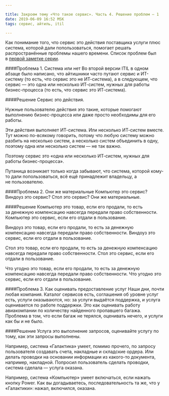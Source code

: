 ```yaml
---

title: Закроем тему «Что такое сервис». Часть 4. Решение проблем — 1 
date: 2019-06-09 16:52 MSK
tags: сервис, айтиль, itil

---
```


Как понимание того, что сервис это действия поставщика услуги плюс система, которой дали попользоваться, помогает решать распространённые проблемы нашего времени. Список проблем был в [первой заметке серии](2018-07-15-what_is_service_closing_the_topic.html).

####Проблема 1. Система или нет
Во второй версии ITIL в одном абзаце было написано, что айтишники часто путают сервис и ИТ-систему (то есть, что сервис это не ИТ-система), а в следующем, что сервис — это одна или несколько ИТ-систем, нужных для работы бизнес-процесса (то есть, что сервис это ИТ-система).

####Решение
Сервис это действия.

Нужные пользователю действия это такие, которые помогают выполнению бизнес-процесса или даже просто необходимы для его работы.

Эти действия выполняет ИТ-система. Или несколько ИТ-систем вместе. Тут можно по-всякому говорить, потому что любую систему можно разбить на несколько систем, а несколько систем объединить в одну, поэтому одна или несколько систем — не так важно.  

Поэтому сервис это «одна или несколько ИТ-систем, нужных для работы бизнес-процесса».

Путаница возникает только когда забывают, что система, которой кому-то дали попользоваться, всё ещё принадлежит владельцу, а не пользователю. 

####Проблема 2. Они же материальные 
Компьютер это сервис? Виндоуз это сервис? Стол это сервис? Они же материальные.

####Решение
Компьютер это товар, если его продали, то есть за денежную компенсацию навсегда передали право собственности. Компьютер это сервис, если его отдали в пользование.

Виндоуз это товар, если его продали, то есть за денежную компенсацию навсегда передали право собственности. Виндоуз это сервис, если его отдали в пользование.

Стол это товар, если его продали, то есть за денежную компенсацию навсегда передали право собственности. Стол это сервис, если его отдали в пользование.

Что угодно это товар, если его продали, то есть за денежную компенсацию навсегда передали право собственности. Что угодно это сервис, если его отдали в пользование.

####Проблема 3. Как оценивать предоставление услуг
Наши дни, почти любая компания. Каталог сервисов есть, соглашения об уровне услуг есть, услуги оказываются, но: за услуги выдаётся поддержка, и услуга оценивается по работе поддержки. Это как оценивать работу авиакомпании по количеству найденного пропавшего багажа. Проблема в том, что если багаж не терялся, оценивать нечего, и услуги как бы и не было.

####Решение
Услуга это выполнение запросов, оценивайте услугу по тому, как эти запросы выполнены. 

Например, система «Галактика» умеет, помимо прочего, по запросу пользователя создавать счета, накладные и складские ордера. Или делать проводки на основании информации из какого-то документа, например, накладной. Попросил пользователь сделать проводки, система сделала — услуга оказана. 

Например, система «Компьютер» умеет включаться, если нажать кнопку Power. Как вы догадываетесь, последовательность та же, что у «Галактики»: нажал, включился, оказана. 
